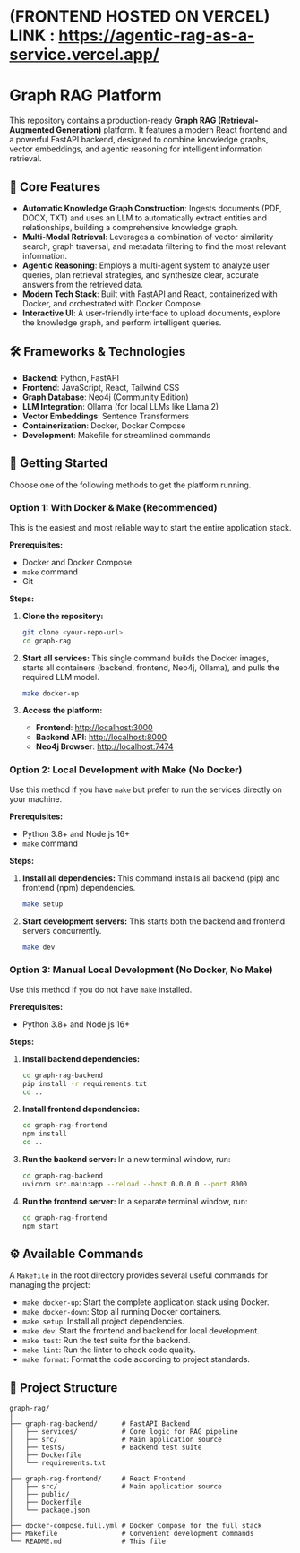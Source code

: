 # (FRONTEND HOSTED ON VERCEL) LINK : https://agentic-rag-as-a-service.vercel.app/

# Graph RAG Platform

This repository contains a production-ready **Graph RAG (Retrieval-Augmented Generation)** platform. It features a modern React frontend and a powerful FastAPI backend, designed to combine knowledge graphs, vector embeddings, and agentic reasoning for intelligent information retrieval.

## 🌟 Core Features

- **Automatic Knowledge Graph Construction**: Ingests documents (PDF, DOCX, TXT) and uses an LLM to automatically extract entities and relationships, building a comprehensive knowledge graph.
- **Multi-Modal Retrieval**: Leverages a combination of vector similarity search, graph traversal, and metadata filtering to find the most relevant information.
- **Agentic Reasoning**: Employs a multi-agent system to analyze user queries, plan retrieval strategies, and synthesize clear, accurate answers from the retrieved data.
- **Modern Tech Stack**: Built with FastAPI and React, containerized with Docker, and orchestrated with Docker Compose.
- **Interactive UI**: A user-friendly interface to upload documents, explore the knowledge graph, and perform intelligent queries.

## 🛠️ Frameworks & Technologies

- **Backend**: Python, FastAPI
- **Frontend**: JavaScript, React, Tailwind CSS
- **Graph Database**: Neo4j (Community Edition)
- **LLM Integration**: Ollama (for local LLMs like Llama 2)
- **Vector Embeddings**: Sentence Transformers
- **Containerization**: Docker, Docker Compose
- **Development**: Makefile for streamlined commands

## 🚀 Getting Started

Choose one of the following methods to get the platform running.

### Option 1: With Docker & Make (Recommended)

This is the easiest and most reliable way to start the entire application stack.

**Prerequisites:**
- Docker and Docker Compose
- `make` command
- Git

**Steps:**

1.  **Clone the repository:**
    ```bash
    git clone <your-repo-url>
    cd graph-rag
    ```

2.  **Start all services:**
    This single command builds the Docker images, starts all containers (backend, frontend, Neo4j, Ollama), and pulls the required LLM model.
    ```bash
    make docker-up
    ```

3.  **Access the platform:**
    - **Frontend**: [http://localhost:3000](http://localhost:3000)
    - **Backend API**: [http://localhost:8000](http://localhost:8000)
    - **Neo4j Browser**: [http://localhost:7474](http://localhost:7474)

### Option 2: Local Development with Make (No Docker)

Use this method if you have `make` but prefer to run the services directly on your machine.

**Prerequisites:**
- Python 3.8+ and Node.js 16+
- `make` command

**Steps:**

1.  **Install all dependencies:**
    This command installs all backend (pip) and frontend (npm) dependencies.
    ```bash
    make setup
    ```

2.  **Start development servers:**
    This starts both the backend and frontend servers concurrently.
    ```bash
    make dev
    ```

### Option 3: Manual Local Development (No Docker, No Make)

Use this method if you do not have `make` installed.

**Prerequisites:**
- Python 3.8+ and Node.js 16+

**Steps:**

1.  **Install backend dependencies:**
    ```bash
    cd graph-rag-backend
    pip install -r requirements.txt
    cd ..
    ```

2.  **Install frontend dependencies:**
    ```bash
    cd graph-rag-frontend
    npm install
    cd ..
    ```

3.  **Run the backend server:**
    In a new terminal window, run:
    ```bash
    cd graph-rag-backend
    uvicorn src.main:app --reload --host 0.0.0.0 --port 8000
    ```

4.  **Run the frontend server:**
    In a separate terminal window, run:
    ```bash
    cd graph-rag-frontend
    npm start
    ```

## ⚙️ Available Commands

A `Makefile` in the root directory provides several useful commands for managing the project:

- `make docker-up`: Start the complete application stack using Docker.
- `make docker-down`: Stop all running Docker containers.
- `make setup`: Install all project dependencies.
- `make dev`: Start the frontend and backend for local development.
- `make test`: Run the test suite for the backend.
- `make lint`: Run the linter to check code quality.
- `make format`: Format the code according to project standards.

## 📁 Project Structure

```
graph-rag/
│
├── graph-rag-backend/      # FastAPI Backend
│   ├── services/           # Core logic for RAG pipeline
│   ├── src/                # Main application source
│   ├── tests/              # Backend test suite
│   ├── Dockerfile
│   └── requirements.txt
│
├── graph-rag-frontend/     # React Frontend
│   ├── src/                # Main application source
│   ├── public/
│   ├── Dockerfile
│   └── package.json
│
├── docker-compose.full.yml # Docker Compose for the full stack
├── Makefile                # Convenient development commands
└── README.md               # This file
```
